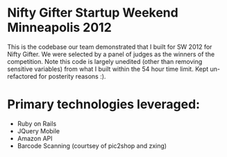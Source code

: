 # Nifty Gifter Startup Weekend Minneapolis 2012

This is the codebase our team demonstrated that I built for SW 2012 for Nifty Gifter. We were selected by a panel of judges as the winners of the competition. Note this code is largely unedited (other than removing sensitive variables) from what I built within the 54 hour time limit. Kept un-refactored for posterity reasons :).

# Primary technologies leveraged:
- Ruby on Rails
- JQuery Mobile
- Amazon API
- Barcode Scanning (courtsey of pic2shop and zxing)